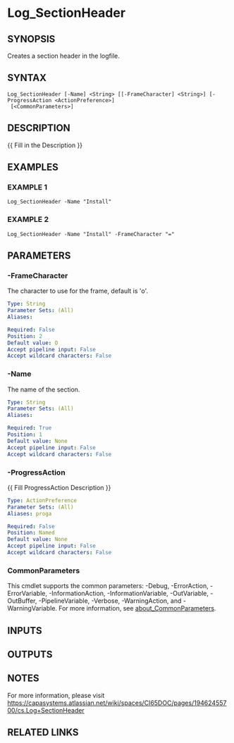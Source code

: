 # Log_SectionHeader

## SYNOPSIS
Creates a section header in the logfile.

## SYNTAX

```
Log_SectionHeader [-Name] <String> [[-FrameCharacter] <String>] [-ProgressAction <ActionPreference>]
 [<CommonParameters>]
```

## DESCRIPTION
{{ Fill in the Description }}

## EXAMPLES

### EXAMPLE 1
```
Log_SectionHeader -Name "Install"
```

### EXAMPLE 2
```
Log_SectionHeader -Name "Install" -FrameCharacter "="
```

## PARAMETERS

### -FrameCharacter
The character to use for the frame, default is 'o'.

```yaml
Type: String
Parameter Sets: (All)
Aliases:

Required: False
Position: 2
Default value: O
Accept pipeline input: False
Accept wildcard characters: False
```

### -Name
The name of the section.

```yaml
Type: String
Parameter Sets: (All)
Aliases:

Required: True
Position: 1
Default value: None
Accept pipeline input: False
Accept wildcard characters: False
```

### -ProgressAction
{{ Fill ProgressAction Description }}

```yaml
Type: ActionPreference
Parameter Sets: (All)
Aliases: proga

Required: False
Position: Named
Default value: None
Accept pipeline input: False
Accept wildcard characters: False
```

### CommonParameters
This cmdlet supports the common parameters: -Debug, -ErrorAction, -ErrorVariable, -InformationAction, -InformationVariable, -OutVariable, -OutBuffer, -PipelineVariable, -Verbose, -WarningAction, and -WarningVariable. For more information, see [about_CommonParameters](http://go.microsoft.com/fwlink/?LinkID=113216).

## INPUTS

## OUTPUTS

## NOTES
For more information, please visit https://capasystems.atlassian.net/wiki/spaces/CI65DOC/pages/19462455700/cs.Log+SectionHeader

## RELATED LINKS
